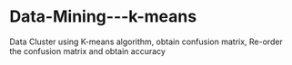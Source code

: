 # Data-Mining---k-means
Data Cluster using K-means algorithm, obtain confusion matrix, Re-order the confusion matrix and obtain accuracy 
